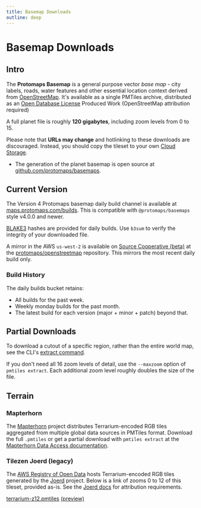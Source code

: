 ```yaml
---
title: Basemap Downloads
outline: deep
---
```


# Basemap Downloads

## Intro

The **Protomaps Basemap** is a general purpose vector *base map* - city labels, roads, water features and other essential location context derived from [OpenStreetMap](https://openstreetmap.org). It's available as a single PMTiles archive, distributed as an [Open Database License](https://opendatacommons.org/licenses/odbl/) Produced Work (OpenStreetMap attribution required)

A full planet file is roughly **120 gigabytes**, including zoom levels from 0 to 15.

Please note that **URLs may change** and hotlinking to these downloads are discouraged. Instead, you should copy the tileset to your own [Cloud Storage](/pmtiles/cloud-storage).

* The generation of the planet basemap is open source at [github.com/protomaps/basemaps](http://github.com/protomaps/basemaps).


## Current Version

The Version 4 Protomaps basemap daily build channel is available at [maps.protomaps.com/builds](https://maps.protomaps.com/builds). This is compatible with `@protomaps/basemaps` style v4.0.0 and newer.

[BLAKE3](https://github.com/BLAKE3-team/BLAKE3/releases/) hashes are provided for daily builds. Use `b3sum` to verify the integrity of your downloaded file.

A mirror in the AWS `us-west-2` is available on [Source Cooperative (beta)](https://beta.source.coop) at the [protomaps/openstreetmap](https://beta.source.coop/repositories/protomaps/openstreetmap/) repository. This mirrors the most recent daily build only.

### Build History

The daily builds bucket retains:

* All builds for the past week.
* Weekly monday builds for the past month.
* The latest build for each version (major + minor + patch) beyond that.

## Partial Downloads

To download a cutout of a specific region, rather than the entire world map, see the CLI's [extract command](/pmtiles/cli#extract).

If you don't need all 16 zoom levels of detail, use the `--maxzoom` option of `pmtiles extract`. Each additional zoom level roughly doubles the size of the file.

## Terrain

### Mapterhorn

The [Mapterhorn](http://mapterhorn.com) project distributes Terrarium-encoded RGB tiles aggregated from multiple global data sources in PMTiles format. Download the full `.pmtiles` or get a partial download with `pmtiles extract` at the [Mapterhorn Data Access documentation](https://mapterhorn.com/data-access/).

### Tilezen Joerd (legacy)

The [AWS Registry of Open Data](https://registry.opendata.aws/terrain-tiles/) hosts Terrarium-encoded RGB tiles generated by the [Joerd](https://github.com/tilezen/joerd) project. Below is a link of zooms 0 to 12 of this tileset, provided as-is. See the [Joerd docs](https://github.com/tilezen/joerd/blob/master/docs/attribution.md) for attribution requirements.

[terrarium-z12.pmtiles](https://r2-public.protomaps.com/protomaps-sample-datasets/terrarium-z12.pmtiles) [(preview)](https://pmtiles.io/?url=https%3A%2F%2Fr2-public.protomaps.com%2Fprotomaps-sample-datasets%2Fterrarium-z12.pmtiles#map=0.7/0/0)
